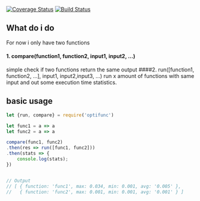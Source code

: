 [![Coverage Status](https://coveralls.io/repos/github/emilhein/optifunc/badge.svg?branch=master)](https://coveralls.io/github/emilhein/optifunc?branch=master)
[![Build Status](https://travis-ci.org/emilhein/optifunc.svg?branch=master)](https://travis-ci.org/emilhein/optifunc)

## What do i do

For now i only have two functions
#### 1. compare(function1, function2, input1, input2, ...)
 simple check if two functions return the same output
####2. run([function1, function2, ...], input1, input2,input3, ...) 
run x amount of functions with same input and out some execution time statistics.

## basic usage
```js
let {run, compare} = require('optifunc')

let func1 = a => a
let func2 = a => a

compare(func1, func2)
.then(res => run([func1, func2]))
.then(stats => {
    console.log(stats);
})


// Output
// ​​​​​[ { function: 'func1', max: 0.034, min: 0.001, avg: '0.005' },​​​​​
// ​​​​​  { function: 'func2', max: 0.001, min: 0.001, avg: '0.001' } ]​​​​​

```
